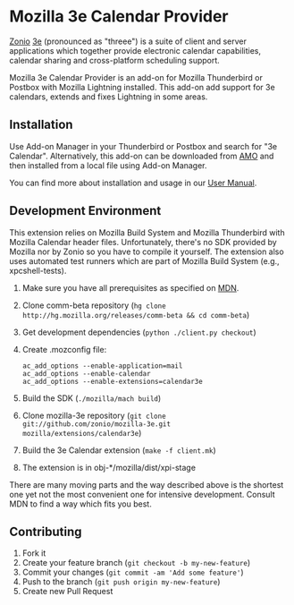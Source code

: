 # Mozilla 3e Calendar Provider

[Zonio][] [3e][] (pronounced as "threee") is a suite of client and
server applications which together provide electronic calendar
capabilities, calendar sharing and cross-platform scheduling support.

Mozilla 3e Calendar Provider is an add-on for Mozilla Thunderbird or
Postbox with Mozilla Lightning installed.  This add-on add support for
3e calendars, extends and fixes Lightning in some areas.

## Installation

Use Add-on Manager in your Thunderbird or Postbox and search for "3e
Calendar".  Alternatively, this add-on can be downloaded from [AMO][]
and then installed from a local file using Add-on Manager.

You can find more about installation and usage in our
[User Manual][manual].

## Development Environment

This extension relies on Mozilla Build System and Mozilla Thunderbird
with Mozilla Calendar header files.  Unfortunately, there's no SDK
provided by Mozilla nor by Zonio so you have to compile it yourself.
The extension also uses automated test runners which are part of
Mozilla Build System (e.g., xpcshell-tests).

1. Make sure you have all prerequisites as specified on [MDN][].
2. Clone comm-beta repository (`hg clone
   http://hg.mozilla.org/releases/comm-beta && cd comm-beta`)
3. Get development dependencies (`python ./client.py checkout`)
4. Create .mozconfig file:

       ac_add_options --enable-application=mail
       ac_add_options --enable-calendar
       ac_add_options --enable-extensions=calendar3e

5. Build the SDK (`./mozilla/mach build`)
6. Clone mozilla-3e repository (`git clone
   git://github.com/zonio/mozilla-3e.git
   mozilla/extensions/calendar3e`)
7. Build the 3e Calendar extension (`make -f client.mk`)
8. The extension is in obj-*/mozilla/dist/xpi-stage

There are many moving parts and the way described above is the
shortest one yet not the most convenient one for intensive
development.  Consult MDN to find a way which fits you best.

## Contributing

1. Fork it
2. Create your feature branch (`git checkout -b my-new-feature`)
3. Commit your changes (`git commit -am 'Add some feature'`)
4. Push to the branch (`git push origin my-new-feature`)
5. Create new Pull Request

[zonio]: http://zonio.net "Zonio"
[3e]: http://zonio.net/calendar "3e Calendar"
[amo]: https://addons.mozilla.org/thunderbird/addon/3e-calendar/ "AMO: 3e Calendar"
[manual]: http://zonio.net/confluence/display/3E/Mozilla+3e+Calendar+User+Manual "Mozilla 3e Calendar User Manual"
[mdn]: https://developer.mozilla.org/en-US/docs/Developer_Guide/Build_Instructions/Linux_Prerequisites "UNIX/Linux Prerequisites"
